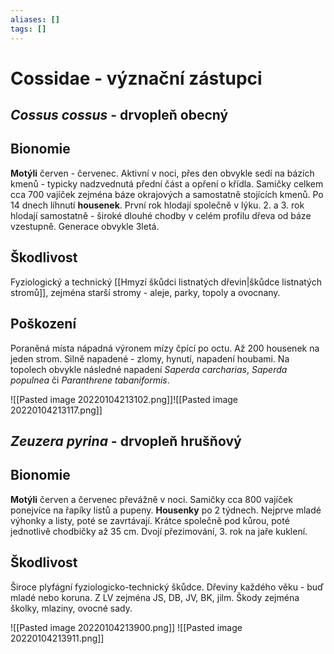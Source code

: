 ```yaml
---
aliases: []
tags: []
---
```

# Cossidae - význační zástupci

## *Cossus cossus* - drvopleň obecný

## Bionomie
**Motýli** červen - červenec. Aktivní v noci, přes den obvykle sedí na bázích kmenů - typicky nadzvednutá přední část a opření o křídla. Samičky celkem cca  700 vajíček zejména báze okrajových a samostatně stojících kmenů.
Po 14 dnech líhnutí **housenek**. První rok hlodají společně v lýku. 2. a 3. rok hlodají samostatně - široké dlouhé chodby v celém profilu dřeva od báze vzestupně.
Generace obvykle 3letá.

## Škodlivost
Fyziologický a technický [[Hmyzí škůdci listnatých dřevin|škůdce listnatých stromů]], zejména starší stromy - aleje, parky, topoly a ovocnany.

## Poškození
Poraněná místa nápadná výronem mízy čpící po octu. Až 200 housenek na jeden strom. Silně napadené - zlomy, hynutí, napadení houbami. Na topolech obvykle následné napadení *Saperda carcharias*, *Saperda populnea* či *Paranthrene tabaniformis*.

![[Pasted image 20220104213102.png]]![[Pasted image 20220104213117.png]]


## *Zeuzera pyrina* - drvopleň hrušňový

## Bionomie
**Motýli** červen a červenec převážně v noci. Samičky cca 800 vajíček ponejvíce na řapíky listů a pupeny.
**Housenky** po 2 týdnech. Nejprve mladé výhonky a listy, poté se zavrtávají. Krátce společně pod kůrou, poté jednotlivě chodbičky až 35 cm. Dvojí přezimování, 3. rok na jaře kuklení.

## Škodlivost
Široce plyfágní fyziologicko-technický škůdce. Dřeviny každého věku - buď mladé nebo koruna. Z LV zejména JS, DB, JV, BK, jilm. Škody zejména školky, mlaziny, ovocné sady.

![[Pasted image 20220104213900.png]] ![[Pasted image 20220104213911.png]]

